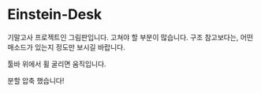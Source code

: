 # Einstein-Desk
기말고사 프로젝트인 그림판입니다.
고쳐야 할 부분이 많습니다.
구조 참고보다는, 어떤 매소드가 있는지 정도만 보시길 바랍니다.

툴바 위에서 휠 굴리면 움직입니다.

분할 압축 했습니다!
